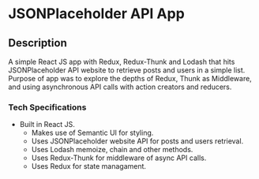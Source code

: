 # JSONPlaceholder API App

## Description

A simple React JS app with Redux, Redux-Thunk and Lodash that hits JSONPlaceholder API website to retrieve posts and users in a simple list.
Purpose of app was to explore the depths of Redux, Thunk as Middleware, and using asynchronous API calls with action creators and reducers.

### Tech Specifications

- Built in React JS.
  - Makes use of Semantic UI for styling.
  - Uses JSONPlaceholder website API for posts and users retrieval.
  - Uses Lodash memoize, chain and other methods.
  - Uses Redux-Thunk for middleware of async API calls.
  - Uses Redux for state managament.
